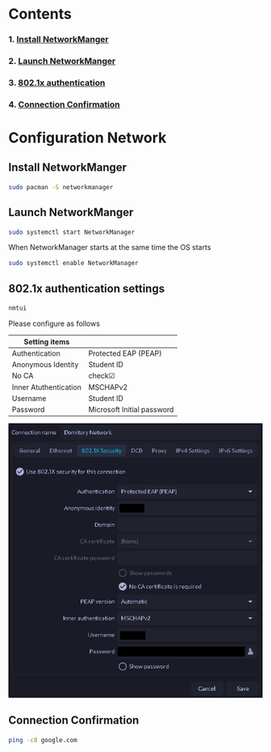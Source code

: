 # Contents

### 1. [Install NetworkManger](#install-networkmanger)

### 2. [Launch NetworkManger](#launch-networkmanger)

### 3. [802.1x authentication](#8021x-authentication-settings)

### 4. [Connection Confirmation](#connection-confirmation)

# Configuration Network

## Install NetworkManger 

```bash
sudo pacman -S networkmanager
```

## Launch NetworkManger

```bash
sudo systemctl start NetworkManager
```

When NetworkManager starts at the same time the OS starts

```bash
sudo systemctl enable NetworkManager
```

## 802.1x authentication settings

```bash
nmtui
```

Please configure as follows

| Setting items | |
| ---- | ---- |
| Authentication | Protected EAP (PEAP) |
| Anonymous Identity | Student ID |
| No CA | check☑ |
| Inner Atuthentication | MSCHAPv2 |
| Username | Student ID |
| Password | Microsoft Initial password |

![](./GNU/img/Networkmanager.conf.png)

## Connection Confirmation

```bash
ping -c8 google.com
```